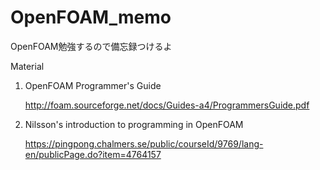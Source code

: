 # OpenFOAM_memo
OpenFOAM勉強するので備忘録つけるよ

Material
1. OpenFOAM Programmer's Guide

    http://foam.sourceforge.net/docs/Guides-a4/ProgrammersGuide.pdf
2. Nilsson's introduction to programming in OpenFOAM

    https://pingpong.chalmers.se/public/courseId/9769/lang-en/publicPage.do?item=4764157
